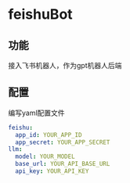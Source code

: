 # feishuBot

## 功能
接入飞书机器人，作为gpt机器人后端

## 配置
编写yaml配置文件
```yaml
feishu:
  app_id: YOUR_APP_ID
  app_secret: YOUR_APP_SECRET
llm:
  model: YOUR_MODEL
  base_url: YOUR_API_BASE_URL
  api_key: YOUR_API_KEY

```
